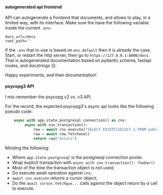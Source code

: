 #### autogenerated api frontend

API can autogenerate a frontend that documents, and allows to play, in
a limited way, with its interface. Make sure the have the following
variable inside the current `.env`:

```
docs_url=/docs
root_path=''
```

If the `.env` that in-use is based on `env.default` then it is already
the case. Start, or restart the http server, then go to
`https://127.0.0.1:8000/docs`. That is autogenerated documentation
based on pydantic schema, fastapi routes, and docstrings :wink:.

Happy experiments, and then documentation!

#### psycopg3 API

I mis-remember the psycopg v2 vs. v3 API.

For the record, the expected psycopg3's async api looks like the
following pseudo code:

```python
    async with app.state.postgresql.connection() as cnx:
         async with cnx.transaction():
             row = await cnx.execute("SELECT EXISTS(SELECT 1 FROM public.tenants)")
             row = await row.fetchone()
             return row["exists"]
```

Minding the following:

- Where `app.state.postgresql` is the postgresql connection pooler.
- Wrap explicit transaction with `async with cnx.transaction():
  foobar()`
- Most of the time the transaction object is not used;
- Do execute await operation against `cnx`;
- `await cnx.execute` returns a cursor object;
- Do the `await cursor.fetchqux...` calls against the object return by
  a call to execute.
